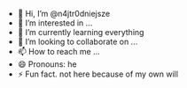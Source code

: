 - 👋 Hi, I’m @n4jtr0dniejsze
- 👀 I’m interested in ...
- 🌱 I’m currently learning everything
- 💞️ I’m looking to collaborate on ...
- 📫 How to reach me ...
- 😄 Pronouns: he 
- ⚡ Fun fact. not here because of my own will 

<!---
n4jtr0dniejsze/n4jtr0dniejsze is a ✨ special ✨ repository because its `README.md` (this file) appears on your GitHub profile.
You can click the Preview link to take a look at your changes.
--->
